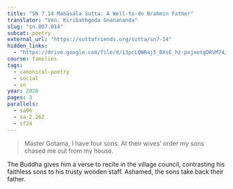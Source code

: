 ```yaml
---
title: "SN 7.14 Mahāsāla Sutta: A Well-to-do Brahmin Father"
translator: "Ven. Kiribathgoda Gnanananda"
slug: "sn.007.014"
subcat: poetry
external_url: "https://suttafriends.org/sutta/sn7-14"
hidden_links:
  - "https://drive.google.com/file/d/13pcLQWRaj5_BXsE_hz-pxjxetgDRVM74/view?usp=drivesdk"
course: families
tags:
  - canonical-poetry
  - social
  - sn
year: 2020
pages: 3
parallels:
  - sa96
  - sa-2.262
  - sf24
---
```


> Master Gotama, I have four sons. At their wives’ order my sons chased me out from my house.

The Buddha gives him a verse to recite in the village council, contrasting his faithless sons to his trusty wooden staff. Ashamed, the sons take back their father.
